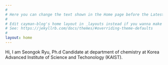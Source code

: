 ```yaml
---
#
# Here you can change the text shown in the Home page before the Latest Posts section.
#
# Edit cayman-blog's home layout in _layouts instead if you wanna make some changes
# See: https://jekyllrb.com/docs/themes/#overriding-theme-defaults
#
layout: home
---
```


Hi, I am Seongok Ryu, Ph.d Candidate at department of chemistry at Korea Advanced Institute of Science and Techonology (KAIST). 
